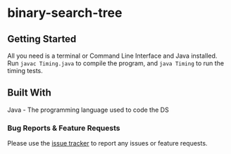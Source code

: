# binary-search-tree
## Getting Started

All you need is a terminal or Command Line Interface and Java installed. Run `javac Timing.java` to compile the program, and `java Timing` to run the timing tests.

## Built With
Java - The programming language used to code the DS

### Bug Reports & Feature Requests
Please use the [issue tracker](https://github.com/ryannamgung/binary-search-tree/issues) to report any issues or feature requests.
